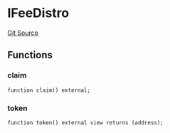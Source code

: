 # IFeeDistro
[Git Source](https://github.com/larrythecucumber321/protocol/blob/77d337b8595ba96d069ded321419b36a61984170/contracts/plugins/assets/convex/vendor/ConvexInterfaces.sol)


## Functions
### claim


```solidity
function claim() external;
```

### token


```solidity
function token() external view returns (address);
```

